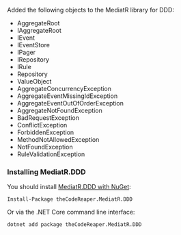 Added the following objects to the MediatR library for DDD:

- AggregateRoot
- IAggregateRoot
- IEvent
- IEventStore
- IPager
- IRepository
- IRule
- Repository
- ValueObject
- AggregateConcurrencyException
- AggregateEventMissingIdException
- AggregateEventOutOfOrderException
- AggregateNotFoundException
- BadRequestException
- ConflictException
- ForbiddenException
- MethodNotAllowedException
- NotFoundException
- RuleValidationException

### Installing MediatR.DDD

You should install [MediatR.DDD with NuGet](https://www.nuget.org/packages/theCodeReaper.MediatR.DDD/):

    Install-Package theCodeReaper.MediatR.DDD
    
Or via the .NET Core command line interface:

    dotnet add package theCodeReaper.MediatR.DDD
